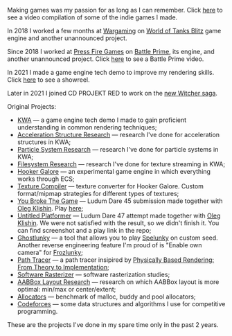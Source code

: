 Making games was my passion for as long as I can remember. Click [here](https://www.youtube.com/watch?v=sKov7u1D5Z0) to see a video compilation of some of the indie games I made.

In 2018 I worked a few months at [Wargaming](https://wargaming.com/en/) on [World of Tanks Blitz](https://wotblitz.com/) game engine and another unannounced project.

Since 2018 I worked at [Press Fire Games](https://www.pressfire.games/) on [Battle Prime](https://www.battleprime.com/), its engine, and another unannounced project. Click [here](https://www.youtube.com/watch?v=p1SMoMAwUkE) to see a Battle Prime video.

In 2021 I made a game engine tech demo to improve my rendering skills. Click [here](https://www.youtube.com/watch?v=7YzHbVlsqNA) to see a showreel.

Later in 2021 I joined CD PROJEKT RED to work on the [new Witcher saga](https://www.thewitcher.com/en/news/42167/a-new-saga-begins).

Original Projects:
* [KWA](https://github.com/suVrik/KWA) — a game engine tech demo I made to gain proficient understanding in common rendering techniques;
* [Acceleration Structure Research](https://github.com/suVrik/acceleration_structure_benchmark) — research I've done for acceleration structures in KWA;
* [Particle System Research](https://github.com/suVrik/particle_system_benchmark) — research I've done for particle systems in KWA;
* [Filesystem Research](https://github.com/suVrik/steaming_benchmark) — research I've done for texture streaming in KWA;
* [Hooker Galore](https://github.com/suVrik/hooker.galore) — an experimental game engine in which everything works through ECS;
* [Texture Compiler](https://github.com/suVrik/texture.compiler) — texture converter for Hooker Galore. Custom format/mipmap strategies for different types of textures;
* [You Broke The Game](https://github.com/suVrik/ld45) — Ludum Dare 45 submission made together with [Oleg Klishin](https://olegklishin.portfoliobox.net/). Play [here](https://www.newgrounds.com/portal/view/740567);
* [Untitled Platformer](https://github.com/suVrik/ld47) — Ludum Dare 47 attempt made together with [Oleg Klishin](https://olegklishin.portfoliobox.net/). We were not satisfied with the result, so we didn't finish it. You can find screenshot and a play link in the repo;
* [Ghostlunky](https://github.com/suVrik/ghostlunky) — a tool that allows you to play [Spelunky](https://store.steampowered.com/app/239350/Spelunky/) on custom seed. Another reverse engineering feature I'm proud of is "Enable own camera" for [Frozlunky](https://github.com/sashavol/Frozlunky);
* [Path Tracer](https://github.com/suVrik/path_tracer) — a path tracer insipired by [Physically Based Rendering: From Theory to Implementation](https://www.pbr-book.org/3ed-2018/contents);
* [Software Rasterizer](https://github.com/suVrik/software_rasterizer) — software rasterization studies;
* [AABBox Layout Research](https://github.com/suVrik/aabbox_benchmark) — research on which AABBox layout is more optimal: min/max or center/extent;
* [Allocators](https://github.com/suVrik/allocator_benchmark) — benchmark of malloc, buddy and pool allocators;
* [Codeforces](https://github.com/suVrik/codeforces) — some data structures and algorithms I use for competitive programming.

These are the projects I've done in my spare time only in the past 2 years.

